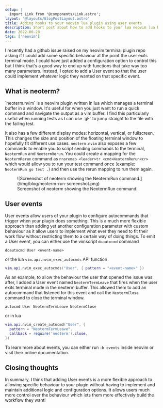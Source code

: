 ```yaml
---
setup: |
  import Link from '@components/Link.astro';
layout: '@layouts/BlogPostLayout.astro'
title: Adding hooks to your neovim lua plugin using user events
description: Short post about how to add hooks to your lua neovim lua by firing user events at key points.
date: 2022-06-28
tags: ['neovim']
---
```


I recently had a <Link external href="https://github.com/itmecho/neoterm.nvim/issues/4">github issue</Link> raised on my <Link external href="https://github.com/itmecho/neoterm.nvim">neovim terminal plugin</Link> repo asking if I could add some specific behaviour at the point the user exits terminal mode. I could have just added a configuration option to control this but I think that's a good way to end up with functions that take way too many parameters. Instead, I opted to add a User event so that the user could implement whatever logic they wanted on that specific event.

## What is neoterm?

<Link external href="https://github.com/itmecho/neoterm.nvim">`neoterm.nvim`</Link> is a neovim plugin written in lua which manages a terminal buffer in a window. It's useful for when you just want to run a quick command and navigate the output as a vim buffer. I find this particularly useful when running tests as I can use `gF` to jump straight to the file with the failing test.

It also has a few different display modes: horizontal, vertical, or fullscreen. This changes the size and position of the floating terminal window to hopefully fit different use cases. `neoterm.nvim` also exposes a few commands to enable you to script sending commands to the terminal, `NeotermRun` and `NeotermRerun`. You could create a mapping for the `NeotermRerun` command as `nnoremap <leader>tr <cmd>NeotermRerun<cr>` which would allow you to run your test command once (example: `NeotermRun go test .`) and then use the rerun mapping to run them again.

<figure>
	![Screenshot of neoterm showing the NeotermRun command.](/img/blog/neoterm-run-screenshot.png)
	<figcaption>Screenshot of neoterm showing the NeotermRun command.</figcaption>
</figure>

## User events
User events allow users of your plugin to configure autocommands that trigger when your plugin does something. This is a much more flexible approach than adding yet another configuration parameter with custom behaviour as it allow users to implement what ever they need to fit their work flow without restricting them to a certain way of doing things. To emit a User event, you can either use the vimscript <Link external href="https://neovim.io/doc/user/autocmd.html#:doautocmd">`doautocmd` command</Link>

```vim
doautocmd User <event-name>
```

or the <Link external href="https://neovim.io/doc/user/api.html#nvim_exec_autocmds()">lua `vim.api.nvim_exec_autocmds` API function</Link>

```lua
vim.api.nvim_exec_autocmds("User", { pattern = "<event-name>" })
```

As an example, to allow the behaviour the user that opened the issue was after, I added a User event named `NeotermTermLeave` that fires when the user exits terminal mode in the neoterm buffer. This allowed them to add an autocommand that listened for this event and call the `NeotermClose` command to close the terminal window.

```vim
autocmd User NeotermTermLeave NeotermClose
```

or in lua

```lua
vim.api.nvim_create_autocmd("User", {
  pattern = "NeotermTermLeave",
  callback = require('neoterm').close,
})
```

To learn more about events, you can either run `:h events` inside neovim or visit their <Link external href="https://neovim.io/doc/user/autocmd.html#events">online documentation</Link>.

## Closing thoughts
In summary, I think that adding User events is a more flexible approach to allowing specific behaviour to your plugin without having to implement and maintain additional logic and configuration options. It allows users much more control over the behaviour which lets them more effectively build the workflow they want!

